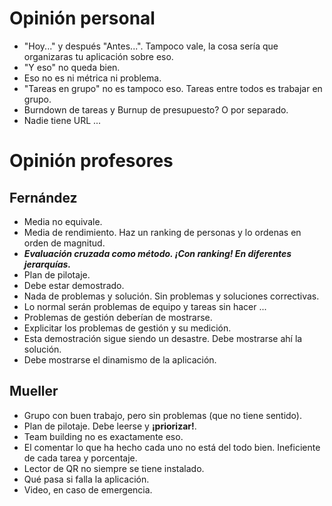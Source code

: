 # Opinión personal
* "Hoy..." y después "Antes...". Tampoco vale, la cosa sería que organizaras tu aplicación sobre eso.
* "Y eso" no queda bien.
* Eso no es ni métrica ni problema.
* "Tareas en grupo" no es tampoco eso. Tareas entre todos es trabajar en grupo.
* Burndown de tareas y Burnup de presupuesto? O por separado.
* Nadie tiene URL ...

# Opinión profesores
## Fernández
* Media no equivale.
* Media de rendimiento. Haz un ranking de personas y lo ordenas en orden de magnitud.
* ***Evaluación cruzada como método. ¡Con ranking! En diferentes jerarquías.***
* Plan de pilotaje.
* Debe estar demostrado.
* Nada de problemas y solución. Sin problemas y soluciones correctivas.
* Lo normal serán problemas de equipo y tareas sin hacer ...
* Problemas de gestión deberían de mostrarse.
* Explicitar los problemas de gestión y su medición.
* Esta demostración sigue siendo un desastre. Debe mostrarse ahí la solución.
* Debe mostrarse el dinamismo de la aplicación.

## Mueller
* Grupo con buen trabajo, pero sin problemas (que no tiene sentido).
* Plan de pilotaje. Debe leerse y **¡priorizar!**.
* Team building no es exactamente eso.
* El comentar lo que ha hecho cada uno no está del todo bien. Ineficiente de cada tarea y porcentaje.
* Lector de QR no siempre se tiene instalado.
* Qué pasa si falla la aplicación.
* Video, en caso de emergencia.